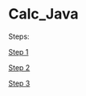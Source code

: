 # Calc_Java

Steps:

[Step 1](https://github.com/kuba1199/Calc_Java/tree/step1)

[Step 2](https://github.com/kuba1199/Calc_Java/tree/step2)

[Step 3](https://github.com/kuba1199/Calc_Java/tree/step3)
